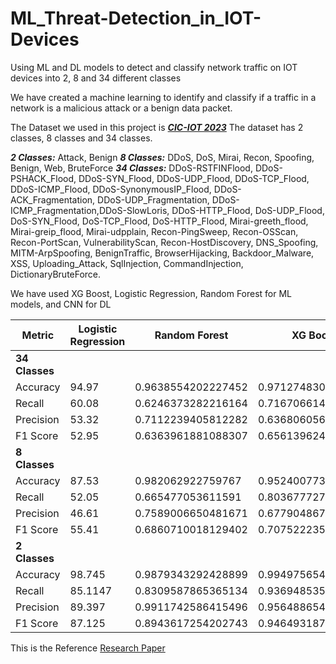 # ML_Threat-Detection_in_IOT-Devices
Using ML and DL models to detect and classify network traffic on IOT devices into 2, 8 and 34 different classes

We have created a machine learning to identify and classify if a traffic in a network is a malicious attack or a benign data packet.

The Dataset we used in this project is [***CIC-IOT 2023***](https://www.unb.ca/cic/datasets/iotdataset-2023.html)
The dataset has 2 classes, 8 classes and 34 classes.

***2 Classes:***
            Attack, Benign
***8 Classes:***
            DDoS, DoS, Mirai, Recon, Spoofing, Benign, Web, BruteForce
***34 Classes:***
            DDoS-RSTFINFlood, DDoS-PSHACK_Flood, DDoS-SYN_Flood, DDoS-UDP_Flood, DDoS-TCP_Flood, DDoS-ICMP_Flood, DDoS-SynonymousIP_Flood, DDoS-ACK_Fragmentation, DDoS-UDP_Fragmentation, DDoS-ICMP_Fragmentation,DDoS-SlowLoris, DDoS-HTTP_Flood, DoS-UDP_Flood, DoS-SYN_Flood, DoS-TCP_Flood, DoS-HTTP_Flood, Mirai-greeth_flood, Mirai-greip_flood, Mirai-udpplain, Recon-PingSweep, Recon-OSScan, Recon-PortScan, VulnerabilityScan, Recon-HostDiscovery, DNS_Spoofing, MITM-ArpSpoofing, BenignTraffic, BrowserHijacking, Backdoor_Malware, XSS, Uploading_Attack, SqlInjection, CommandInjection, DictionaryBruteForce.

We have used XG Boost, Logistic Regression, Random Forest for ML models, and CNN for DL

| Metric           | Logistic Regression | Random Forest  | XG Boost       | CNN            |
|------------------|---------------------|----------------|----------------|----------------|
| **34 Classes**    |                     |                |                |                |
| Accuracy          | 94.97               | 0.9638554202227452 | 0.9712748307806567 | 0.984714925501810 |
| Recall            | 60.08               | 0.6246373282216164 | 0.7167066142973229 | 0.706248589490101 |
| Precision         | 53.32               | 0.7112239405812282 | 0.6368060561831704 | 0.666563849397882 |
| F1 Score          | 52.95               | 0.6363961881088307 | 0.656139624093135  | 0.670808911580390 |
| **8 Classes**     |                     |                |                |                |
| Accuracy          | 87.53               | 0.982062922759767  | 0.952400773327645  | 0.984787711281534 |
| Recall            | 52.05               | 0.665477053611591  | 0.80367772775367   | 0.635507736260502 |
| Precision         | 46.61               | 0.7589006650481671 | 0.6779048677353534 | 0.596697932247575 |
| F1 Score          | 55.41               | 0.6860710018129402 | 0.7075222357462108 | 0.606842339996746 |
| **2 Classes**     |                     |                |                |                |
| Accuracy          | 98.745              | 0.9879343292428899 | 0.9949756547363402 | 0.992472382869727 |
| Recall            | 85.1147             | 0.8309587865365134 | 0.9369485350646841 | 0.894387828426575 |
| Precision         | 89.397              | 0.9911742586415496 | 0.9564886549162597 | 0.959469564413380 |
| F1 Score          | 87.125              | 0.8943617254202743 | 0.9464931873563651 | 0.924300192530067 |


This is the Reference [Research Paper](https://www.researchgate.net/publication/370611316_CICIoT2023_A_real-time_dataset_and_benchmark_for_large-scale_attacks_in_IoT_environment  )
    

